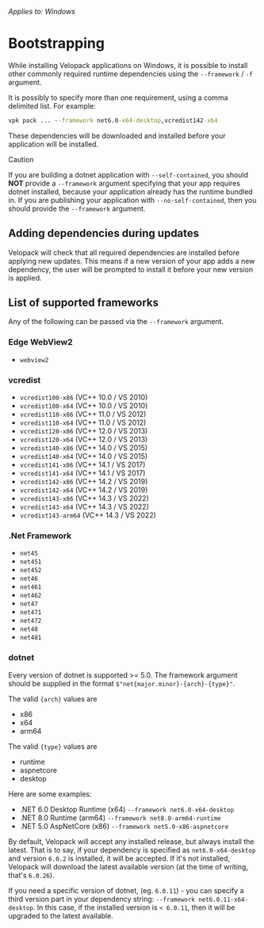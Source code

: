 *Applies to: Windows*

# Bootstrapping
While installing Velopack applications on Windows, it is possible to install other commonly required runtime dependencies using the `--framework` / `-f` argument.

It is possibly to specify more than one requirement, using a comma delimited list. For example:
```cmd
vpk pack ... --framework net6.0-x64-desktop,vcredist142-x64
```

These dependencies will be downloaded and installed before your application will be installed.

> [!CAUTION]
> If you are building a dotnet application with `--self-contained`, you should **NOT** provide a `--framework` argument specifying that your app requires dotnet installed, because your application already has the runtime bundled in. If you are publishing your application with `--no-self-contained`, then you should provide the `--framework` argument.

## Adding dependencies during updates

Velopack will check that all required dependencies are installed before applying new updates. This means if a new version of your app adds a new dependency, the user will be prompted to install it before your new version is applied.

## List of supported frameworks
Any of the following can be passed via the `--framework` argument.

### Edge WebView2
- `webview2`

### vcredist
- `vcredist100-x86` (VC++ 10.0 / VS 2010)
- `vcredist100-x64` (VC++ 10.0 / VS 2010)
- `vcredist110-x86` (VC++ 11.0 / VS 2012)
- `vcredist110-x64` (VC++ 11.0 / VS 2012)
- `vcredist120-x86` (VC++ 12.0 / VS 2013)
- `vcredist120-x64` (VC++ 12.0 / VS 2013)
- `vcredist140-x86` (VC++ 14.0 / VS 2015)
- `vcredist140-x64` (VC++ 14.0 / VS 2015)
- `vcredist141-x86` (VC++ 14.1 / VS 2017)
- `vcredist141-x64` (VC++ 14.1 / VS 2017)
- `vcredist142-x86` (VC++ 14.2 / VS 2019)
- `vcredist142-x64` (VC++ 14.2 / VS 2019)
- `vcredist143-x86` (VC++ 14.3 / VS 2022)
- `vcredist143-x64` (VC++ 14.3 / VS 2022)
- `vcredist143-arm64` (VC++ 14.3 / VS 2022)

### .Net Framework
- `net45`
- `net451`
- `net452`
- `net46`
- `net461`
- `net462`
- `net47`
- `net471`
- `net472`
- `net48`
- `net481`

### dotnet
Every version of dotnet is supported >= 5.0. The framework argument should be supplied in the format `$"net{major.minor}-{arch}-{type}"`.

The valid `{arch}` values are
- x86
- x64
- arm64

The valid `{type}` values are
- runtime
- aspnetcore
- desktop

Here are some examples:
- .NET 6.0 Desktop Runtime (x64)  `--framework net6.0-x64-desktop`
- .NET 8.0 Runtime (arm64)  `--framework net8.0-arm64-runtime`
- .NET 5.0 AspNetCore (x86)  `--framework net5.0-x86-aspnetcore`

By default, Velopack will accept any installed release, but always install the latest. That is to say, if your dependency is specified as `net6.0-x64-desktop` and version `6.0.2` is installed, it will be accepted. If it's not installed, Velopack will download the latest available version (at the time of writing, that's `6.0.26`). 

If you need a specific version of dotnet, (eg. `6.0.11`) - you can specify a third version part in your dependency string: `--framework net6.0.11-x64-desktop`. In this case, if the installed version is `< 6.0.11`, then it will be upgraded to the latest available.
